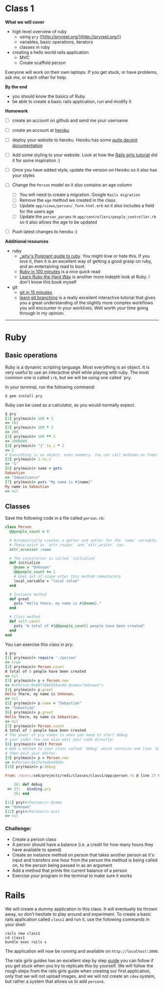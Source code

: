 # Class 1

__What we will cover__
- high level overview of ruby
  - using `pry` ([http://pryrepl.org/](http://pryrepl.org/))
  - variables, basic operations, iterators
  - classes in ruby
- creating a hello world rails application
  - MVC
  - Create scaffold person

Everyone will work on their own laptops.
If you get stuck, or have problems, ask me, or each other for help.

__By the end__
- you should know the basics of Ruby
- be able to create a basic rails application, run and modify it

__Homework__
- [ ] create an account on github and send me your username
- [ ] create an account at [heroku](http://heroku.com/)
- [ ] deploy your website to heroku. Heroku has some [quite decent documentation](https://devcenter.heroku.com/articles/getting-started-with-rails4)
- [ ] Add some styling to your website. Look at how the [Rails girls tutorial](http://guides.railsgirls.com/app) did it for some inspiration :)
- [ ] Once you have added style, update the version on Heroku so it also has your styles
- [ ] Change the `Person` model so it also contains an age column
  - [ ] You will need to create a migration. Google `Rails migration`
  - [ ] Remove the `age` method we created in the class
  - [ ] Update `app/views/person/_form.html.erb` so it also includes a field for the users age
  - [ ] Update the `person_params` in `app/controllers/people_controller.rb` so it also allows the age to be updated
- [ ] Push latest changes to heroku :)


__Additional resources__
- ruby
  - [_why's Poignant guide to ruby](http://poignant.guide/). You might love or hate this. If you love it, then it is an excellent way of getting a good grasp on ruby, and an entertaining read to boot.
  - [Ruby in 100 minutes](http://tutorials.jumpstartlab.com/projects/ruby_in_100_minutes.html) is a nice quick read
  - [Learn Ruby the Hard Way](http://learnrubythehardway.org/book/) is another more indepth look at Ruby. I don't know this book myself
- git
  - [git in 15 minutes](https://try.github.io/levels/1/challenges/1)
  - [learn git branching](http://pcottle.github.io/learnGitBranching/) is a really excellent interactive tutorial that gives you a great understanding of the slightly more complex workflows you will encounter in your worklives. Well worth your time going through in my opinion.

---------------

# Ruby

## Basic operations 

Ruby is a dynamic scripting language. Most everything is an object.
It is very useful to use an interactive shell while playing with ruby.
The most common one is called `irb`, but we will be using one called `pry.

In your terminal, run the following command:

```
$ gem install pry
```

Ruby can be used as a calculator, as you would normally expect.

```ruby
$ pry
[1] pry(main)> 100 + 1
=> 101
[2] pry(main)> 100 * 2
=> 200
[3] pry(main)> 100 ** 3
=> 1000000
[4] pry(main)> "1".to_i * 2
=> 2
# Everything is an object, even numbers. You can call methods on them!
[5] pry(main)> 1.to_s
=> "1"
[6] pry(main)> name = gets
Sebastian
=> "Sebastian\n"
[7] pry(main)> puts "My name is #{name}"
My name is Sebastian
=> nil
```

## Classes

Save the following code in a file called `person.rb`:

```ruby
class Person
  @@people_count = 0

  # Automatically creates a getter and setter for the `name` variable.
  # These exist as `attr_reader` and `attr_writer` too.
  attr_accessor :name

  # The constructor is called `initialize`
  def initialize
    @name = "Unknown"
    @@people_count += 1
    # Goes out of scope after this method immediately
    local_variable = "local value"
  end

  # Instance method
  def greet
    puts "Hello there, my name is #{@name}."
  end

  # Class method
  def self.count
    puts "A total of #{@@people_count} people have been created"
  end
end
```

You can exercise this class in pry:

```ruby
$ pry
[1] pry(main)> require './person'
=> true
[2] pry(main)> Person.count
A total of 0 people have been created
=> nil
[3] pry(main)> p = Person.new
=> #<Person:0x007f866356aa40 @name="Unknown">
[4] pry(main)> p.greet
Hello there, my name is Unknown.
=> nil
[5] pry(main)> p.name = "Sebastian"
=> "Sebastian"
[6] pry(main)> p.greet
Hello there, my name is Sebastian.
=> nil
[7] pry(main)> Person.count
A total of 1 people have been created
# The power of pry comes in when you need to start debug
# your code! You can also edit your code directly:
[8] pry(main)> edit Person
# Add a method to your class called `debug` which contains one line `binding.pry`, 
# then exit your editor.
[9] pry(main)> p = Person.new
=> #<Person:0x3fefedee9950>
[10] pry(main)> p.debug

From: /Users/seb/projects/redi/classes/class1/app/person.rb @ line 27 Person#debug:

    26: def debug
 => 27:   binding.pry
    28: end

[11] pry(#<Person>)> @name
=> "Unknown"
[12] pry(#<Person>)> exit
=> nil
```

### Challenge:

- Create a person class
- A person should have a balance (i.e. a credit for how many hours they have available to spend)
- Create an instance method on person that takes another person as it's input and transfers one 
  hour from the person the method is being called on, to the person being passed in as an argument
- Add a method that prints the current balance of a person
- Exercise your program in the terminal to make sure it works


# Rails

We will create a dummy application in this class. It will eventually be thrown away, so don't hesitate to play around and experiment.
To create a basic rails application called `class1` and run it, use the following commands in your shell:

```shell
rails new class1
cd class1
bundle exec rails s
```

The application will now be running and available on `http://localhost:3000`.

The rails girls guides has an excellent step by step [guide](http://guides.railsgirls.com/app) you can follow if you get stuck when you try to replicate this by yourself. We will follow the rough steps from the rails girls guide when creating our first application, only that we will not upload images, and we will not create an `idea` system, but rather a system that allows us to add `person`s.
